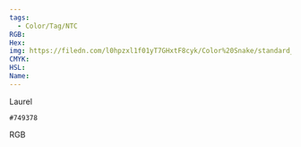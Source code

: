 ```yaml
---
tags:
  - Color/Tag/NTC
RGB:
Hex:
img: https://filedn.com/l0hpzxl1f01yT7GHxtF8cyk/Color%20Snake/standard_csv_to_svg/749378.svg
CMYK:
HSL:
Name:
---
```

Laurel
```palette
#749378
```
RGB
